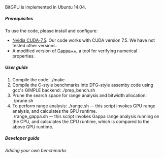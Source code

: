 BitGPU is implemented in Ubuntu 14.04.  

##### Prerequisites 
To use the code, please install and configure: 
- [Nvidia CUDA-7.5](https://developer.nvidia.com/cuda-downloads). Our code works with CUDA version 7.5. We have not tested other versions. 
- A modified version of [Gappa++](https://github.com/YeDeheng/gappa), a tool for verifying numerical properties. 

##### User guide
1. Compile the code: 
	./make
2. Compile the C-style benchmarks into DFG-style assemby code using gcc's GIMPLE backend: 
	./prep_bench.sh
3. Prune the search space for range analysis and bitwidth allocation: 
	./prune.sh
4. To perform range analysis: 
	./range.sh  --  this script invokes GPU range analysis, and calculates the GPU runtime.  
	./range_gappa.sh  -- this script invokes Gappa range analysis running on the CPU, and calculates the CPU runtime, which is compared to the above GPU runtime. 
   


##### Developer guide 
###### Adding your own benchmarks


